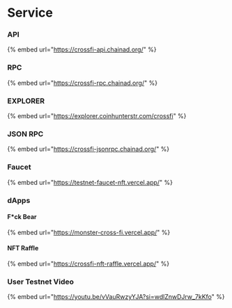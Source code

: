 # Service

### API

{% embed url="https://crossfi-api.chainad.org/" %}

### RPC

{% embed url="https://crossfi-rpc.chainad.org/" %}

### EXPLORER

{% embed url="https://explorer.coinhunterstr.com/crossfi" %}

### JSON RPC

{% embed url="https://crossfi-jsonrpc.chainad.org/" %}

### Faucet

{% embed url="https://testnet-faucet-nft.vercel.app/" %}

### dApps

#### F\*ck Bear

{% embed url="https://monster-cross-fi.vercel.app/" %}

#### NFT Raffle

{% embed url="https://crossfi-nft-raffle.vercel.app/" %}

### User Testnet Video



{% embed url="https://youtu.be/vVauRwzyYJA?si=wdlZnwDJrw_7kKfo" %}
